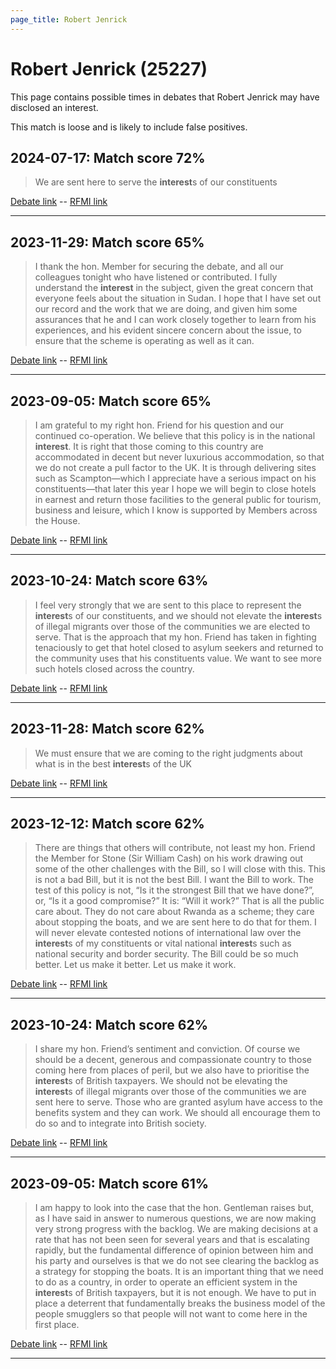 ```yaml
---
page_title: Robert Jenrick
---
```


# Robert Jenrick  (25227)

This page contains possible times in debates that Robert Jenrick may have disclosed an interest.

This match is loose and is likely to include false positives. 



## 2024-07-17: Match score 72%

>We are sent here to serve the **interest**s of our constituents

[Debate link](https://www.theyworkforyou.com/debates/?id=2024-07-17d.85.1)  --  [RFMI link](https://www.theyworkforyou.com/mp/25227/register)


---



## 2023-11-29: Match score 65%

>I thank the hon. Member for securing the debate, and all our colleagues tonight who have listened or contributed. I fully understand the **interest** in the subject, given the great concern that everyone feels about the situation in Sudan. I hope that I have set out our record and the work that we are doing, and given him some assurances that he and I can work closely together to learn from his experiences, and his evident sincere concern about the issue, to ensure that the scheme is operating as well as it can.

[Debate link](https://www.theyworkforyou.com/debates/?id=2023-11-29b.1030.1)  --  [RFMI link](https://www.theyworkforyou.com/mp/25227/register)


---



## 2023-09-05: Match score 65%

>I am grateful to my right hon. Friend for his question and our continued co-operation. We believe that this policy is in the national **interest**. It is right that those coming to this country are accommodated in decent but never luxurious accommodation, so that we do not create a pull factor to the UK. It is through delivering sites such as Scampton—which I appreciate have a serious impact on his constituents—that later this year I hope we will begin to close hotels in earnest and return those facilities to the general public for tourism, business and leisure, which I know is supported by Members across the House.

[Debate link](https://www.theyworkforyou.com/debates/?id=2023-09-05c.231.0)  --  [RFMI link](https://www.theyworkforyou.com/mp/25227/register)


---



## 2023-10-24: Match score 63%

>I feel very strongly that we are sent to this place to represent the **interest**s of our constituents, and we should not elevate the **interest**s of illegal migrants over those of the communities we are elected to serve. That is the approach that my hon. Friend has taken in fighting tenaciously to get that hotel closed to asylum seekers and returned to the community uses that his constituents value. We want to see more such hotels closed across the country.

[Debate link](https://www.theyworkforyou.com/debates/?id=2023-10-24b.760.2)  --  [RFMI link](https://www.theyworkforyou.com/mp/25227/register)


---



## 2023-11-28: Match score 62%

>We must ensure that we are coming to the right judgments about what is in the best **interest**s of the UK

[Debate link](https://www.theyworkforyou.com/debates/?id=2023-11-28b.717.0)  --  [RFMI link](https://www.theyworkforyou.com/mp/25227/register)


---



## 2023-12-12: Match score 62%

>There are things that others will contribute, not least my hon. Friend the Member for Stone (Sir William Cash) on his work drawing out some of the other challenges with the Bill, so I will close with this. This is not a bad Bill, but it is not the best Bill. I want the Bill to work. The test of this policy is not, “Is it the strongest Bill that we have done?”, or, “Is it a good compromise?” It is: “Will it work?” That is all the public care about. They do not care about Rwanda as a scheme; they care about stopping the boats, and we are sent here to do that for them. I will never elevate contested notions of international law over the **interest**s of my constituents or vital national **interest**s such as national security and border security. The Bill could be so much better. Let us make it better. Let us make it work.

[Debate link](https://www.theyworkforyou.com/debates/?id=2023-12-12b.768.2)  --  [RFMI link](https://www.theyworkforyou.com/mp/25227/register)


---



## 2023-10-24: Match score 62%

>I share my hon. Friend’s sentiment and conviction. Of course we should be a decent, generous and compassionate country to those coming here from places of peril, but we also have to prioritise the **interest**s of British taxpayers. We should not be elevating the **interest**s of illegal migrants over those of the communities we are sent here to serve. Those who are granted asylum have access to the benefits system and they can work. We should all encourage them to do so and to integrate into British society.

[Debate link](https://www.theyworkforyou.com/debates/?id=2023-10-24b.756.0)  --  [RFMI link](https://www.theyworkforyou.com/mp/25227/register)


---



## 2023-09-05: Match score 61%

>I am happy to look into the case that the hon. Gentleman raises but, as I have said in answer to numerous questions, we are now making very strong progress with the backlog. We are making decisions at a rate that has not been seen for several years and that is escalating rapidly, but the fundamental difference of opinion between him and his party and ourselves is that we do not see clearing the backlog as a strategy for stopping the boats. It is an important thing that we need to do as a country, in order to operate an efficient system in the **interest**s of British taxpayers, but it is not enough. We have to put in place a deterrent that fundamentally breaks the business model of the people smugglers so that people will not want to come here in the first place.

[Debate link](https://www.theyworkforyou.com/debates/?id=2023-09-05c.235.2)  --  [RFMI link](https://www.theyworkforyou.com/mp/25227/register)


---

